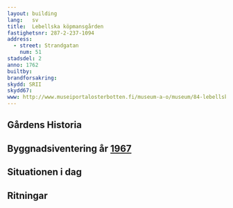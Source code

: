 ```yaml
---
layout: building
lang:   sv
title:  Lebellska köpmansgården
fastighetsnr: 287-2-237-1094
address:
  - street: Strandgatan
    num: 51
stadsdel: 2
anno: 1762
builtby:
brandforsakring:
skydd: SRII
skydd67:
www: http://www.museiportalosterbotten.fi/museum-a-o/museum/84-lebellska-kopmansgarden
---
```

## Gårdens Historia


## Byggnadsiventering år <a href="/sources/keinanen_karki.pdf">1967</a>


## Situationen i dag


## Ritningar
